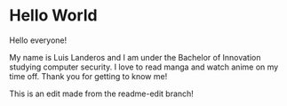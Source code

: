 # Hello World

Hello everyone!

My name is Luis Landeros and I am under the Bachelor of Innovation studying
computer security. I love to read manga and watch anime on my time off.
Thank you for getting to know me!

This is an edit made from the readme-edit branch!
